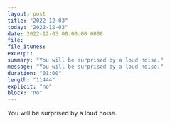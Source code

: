 ```yaml
---
layout: post
title: "2022-12-03"
today: "2022-12-03"
date: 2022-12-03 00:00:00 0000
file:
file_itunes:
excerpt:
summary: "You will be surprised by a loud noise."
message: "You will be surprised by a loud noise."
duration: "01:00"
length: "11444"
explicit: "no"
block: "no"
---
```

You will be surprised by a loud noise.


